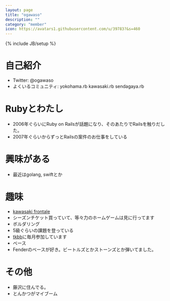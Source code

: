 ```yaml
---
layout: page
title: "ogawaso"
description: ""
category: "member"
icon: https://avatars1.githubusercontent.com/u/39783?&s=460
---
```

{% include JB/setup %}

# 自己紹介

- Twitter: @ogawaso
- よくいるコミュニティ: yokohama.rb kawasaki.rb sendagaya.rb

# Rubyとわたし
- 2006年ぐらいにRuby on Railsが話題になり、そのあたりでRailsを触りだした。
- 2007年ぐらいからずっとRailsの案件のお仕事をしている


# 興味がある
- 最近はgolang, swiftとか

# 趣味
- [kawasaki frontale](http://www.frontale.co.jp/)
 - シーズンチケット買っていて、等々力のホームゲームは見に行ってます
- ボルダリング
 - 5級ぐらいの課題を登っている
 - [tkbb](http://tkbb.doorkeeper.jp/)に毎月参加しています
- ベース
 - Fenderのベースが好き。ビートルズとかストーンズとか弾いてました。

# その他
- 藤沢に住んでる。
- とんかつがマイブーム
